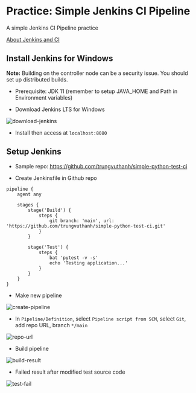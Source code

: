 # Practice: Simple Jenkins CI Pipeline

A simple Jenkins CI Pipeline practice

[About Jenkins and CI](https://www.guru99.com/jenkin-continuous-integration.html)

## Install Jenkins for Windows

**Note:** Building on the controller node can be a security issue. You should set up distributed builds.

- Prerequisite: JDK 11 (remember to setup JAVA_HOME and Path in Environment variables)

- Download Jenkins LTS for Windows

![download-jenkins](https://user-images.githubusercontent.com/48465162/121563399-93ba9e80-ca44-11eb-9bef-41eeeec12ddd.png)

- Install then access at `localhost:8080`

## Setup Jenkins

- Sample repo: <https://github.com/trungvuthanh/simple-python-test-ci>

- Create Jenkinsfile in Github repo

```console
pipeline {
    agent any

    stages {
        stage('Build') {
            steps {
                git branch: 'main', url: 'https://github.com/trungvuthanh/simple-python-test-ci.git'
            }
        }
        
        stage('Test') {
            steps {
                bat 'pytest -v -s'
                echo 'Testing application...'
            }
        }
    }
}
```

- Make new pipeline

![create-pipeline](https://user-images.githubusercontent.com/48465162/121568705-2c075200-ca4a-11eb-92c3-8e17465c8d09.png)

- In `Pipeline/Definition`, select `Pipeline script from SCM`, select `Git`, add repo URL, branch `*/main`

![repo-url](https://user-images.githubusercontent.com/48465162/121569634-31b16780-ca4b-11eb-8259-0d1eca805123.png)

- Build pipeline

![build-result](https://user-images.githubusercontent.com/48465162/121577713-0121fb80-ca54-11eb-9725-4f42c5ecfad3.png)

- Failed result after modified test source code

![test-fail](https://user-images.githubusercontent.com/48465162/121582157-e1410680-ca58-11eb-93af-3cc77f7a7f44.png)
